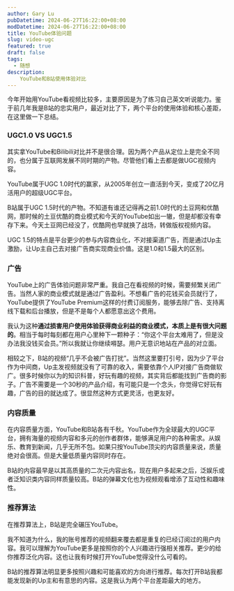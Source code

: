 ```yaml
---
author: Gary Lu
pubDatetime: 2024-06-27T16:22:00+08:00
modDatetime: 2024-06-27T16:22:00+08:00
title: YouTube体验问题
slug: video-ugc
featured: true
draft: false
tags:
  - 随想
description:
    YouTube和B站使用体验对比
---
```

今年开始用YouTube看视频比较多，主要原因是为了练习自己英文听说能力。鉴于前几年我是B站的忠实用户，最近对比了下，两个平台的使用体验和核心差距，在这里做一下总结。

### UGC1.0 VS UGC1.5

其实拿YouTube和Bilibili对比并不是很合理。因为两个产品从定位上是完全不同的，也分属于互联网发展不同时期的产物。尽管他们看上去都是做UGC视频内容。

YouTube属于UGC 1.0时代的赢家，从2005年创立一直活到今天，变成了20亿月活用户的超级UGC平台。

B站属于UGC 1.5时代的产物。不知道有谁还记得再之前1.0时代的土豆网和优酷网，那时候的土豆优酷的商业模式和今天的YouTube如出一辙，但是却都没有幸存下来。今天土豆网已经没了，优酷网也早就换了战场，转做版权视频内容。

UGC 1.5的特点是平台更少的参与内容商业化，不对接渠道广告，而是通过Up主激励，让Up主自己去对接广告商实现商业价值。这是1.0和1.5最大的区别。

### 广告

YouTube上的广告体验问题非常严重。我自己在看视频的时候，需要频繁关闭广告。当然人家的商业模式就是通过广告盈利。不想看广告的花钱买会员就行了，YouTube提供了YouTube Premium这样的付费订阅服务，能够去除广告、支持离线下载和后台播放，但是不是每个人都愿意出这个费用。

我认为这种**通过损害用户使用体验获得商业利益的商业模式，本质上是有很大问题的**。相当于每时每刻都在用户心里种下一颗种子：“你这个平台太难用了，但是没办法我没钱买会员。”所以我就让你继续嘚瑟。用户无意识地站在产品的对立面。

相较之下，B站的视频“几乎不会被广告打扰”。当然这里要打引号，因为少了平台作为中间商，Up主发视频就没有了可靠的收入，需要依靠个人IP对接广告商做软广。很多时候你以为的知识科普，好玩有趣的视频，其实背后都能找到广告商的影子。广告不需要是一个30秒的产品介绍，有可能只是一个念头，你觉得它好玩有趣，广告的目的就达成了。很显然这种方式更灵活，也更友好。

### 内容质量

在内容质量方面，YouTube和B站各有千秋。YouTube作为全球最大的UGC平台，拥有海量的视频内容和多元的创作者群体，能够满足用户的各种需求。从娱乐、教育到新闻，几乎无所不包。如果只按YouTube顶尖的内容质量来说，质量绝对会很高。但是大量低质量内容同时存在。

B站的内容最早是以其高质量的二次元内容出名，现在用户多起来之后，泛娱乐或者泛知识类内容同样质量较高。B站的弹幕文化也为视频观看增添了互动性和趣味性。

### 推荐算法

在推荐算法上，B站是完全碾压YouTube。

我不知道为什么，我的账号推荐的视频翻来覆去都是重复的已经订阅过的用户内容。我可以理解为YouTube更多是按照你的个人兴趣进行强相关推荐。更少的给你推荐泛化内容。这也让我有时候打开YouTube觉得没什么可看的。

B站的推荐算法明显更多按照兴趣和可能喜欢的方向进行推荐。每次打开B站我都能发现新的Up主和有意思的内容。这是我认为两个平台差距最大的地方。

